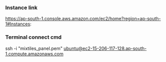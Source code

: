 ### Instance link
https://ap-south-1.console.aws.amazon.com/ec2/home?region=ap-south-1#Instances:

### Terminal connect cmd
ssh -i "mixtiles_panel.pem" ubuntu@ec2-15-206-117-128.ap-south-1.compute.amazonaws.com